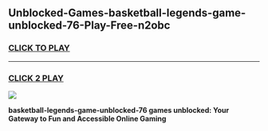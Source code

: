 
## Unblocked-Games-basketball-legends-game-unblocked-76-Play-Free-n2obc
<h3>
<a href="https://premium76.site?title=basketball-legends-game-unblocked-76&ref=21A">CLICK TO PLAY</a></h3>
<hr>

<h3>
<a href="https://premium76.site?title=basketball-legends-game-unblocked-76&ref=21A">CLICK 2 PLAY</a>
  
</h3>

<a href="https://premium76.site?title=basketball-legends-game-unblocked-76&ref=21A"><img src="https://clearcache.store/games.png"></a>


**basketball-legends-game-unblocked-76 games unblocked: Your Gateway to Fun and Accessible Online Gaming**
